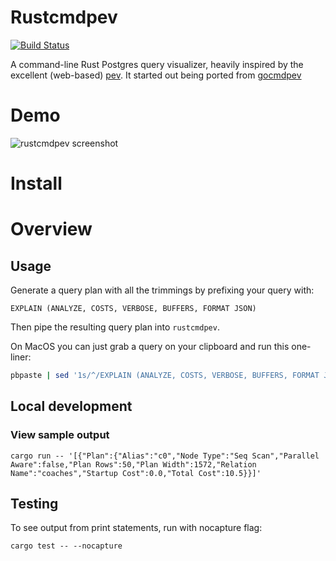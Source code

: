 # Rustcmdpev

[![Build Status](https://travis-ci.org/treble37/rustcmdpev.svg)](https://travis-ci.org/treble37/rustcmdpev)

A command-line Rust Postgres query visualizer, heavily inspired by the excellent (web-based) [pev](https://github.com/AlexTatiyants/pev).
It started out being ported from [gocmdpev](https://github.com/simon-engledew/gocmdpev)

# Demo

![rustcmdpev screenshot](https://user-images.githubusercontent.com/777964/96496883-ad318080-11fe-11eb-8bbb-b81a52676787.png)

# Install

# Overview

## Usage

Generate a query plan with all the trimmings by prefixing your query with:

```pgsql
EXPLAIN (ANALYZE, COSTS, VERBOSE, BUFFERS, FORMAT JSON)
```

Then pipe the resulting query plan into `rustcmdpev`.

On MacOS you can just grab a query on your clipboard and run this one-liner:

```bash
pbpaste | sed '1s/^/EXPLAIN (ANALYZE, COSTS, VERBOSE, BUFFERS, FORMAT JSON) /' | psql -qXAt <DATABASE> | rustcmdpev
```

## Local development

### View sample output

```
cargo run -- '[{"Plan":{"Alias":"c0","Node Type":"Seq Scan","Parallel Aware":false,"Plan Rows":50,"Plan Width":1572,"Relation Name":"coaches","Startup Cost":0.0,"Total Cost":10.5}}]'
```

## Testing

To see output from print statements, run with nocapture flag:

`cargo test -- --nocapture`
